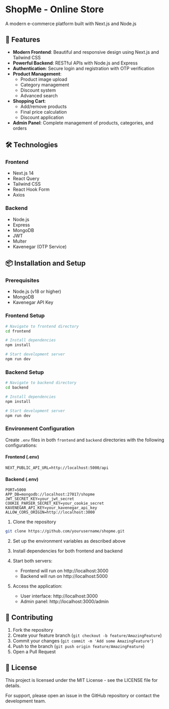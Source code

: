 # ShopMe - Online Store

A modern e-commerce platform built with Next.js and Node.js

## 🚀 Features

- **Modern Frontend**: Beautiful and responsive design using Next.js and Tailwind CSS
- **Powerful Backend**: RESTful APIs with Node.js and Express
- **Authentication**: Secure login and registration with OTP verification
- **Product Management**: 
  - Product image upload
  - Category management
  - Discount system
  - Advanced search
- **Shopping Cart**: 
  - Add/remove products
  - Final price calculation
  - Discount application
- **Admin Panel**: Complete management of products, categories, and orders

## 🛠️ Technologies

### Frontend
- Next.js 14
- React Query
- Tailwind CSS
- React Hook Form
- Axios

### Backend
- Node.js
- Express
- MongoDB
- JWT
- Multer
- Kavenegar (OTP Service)

## 📦 Installation and Setup

### Prerequisites
- Node.js (v18 or higher)
- MongoDB
- Kavenegar API Key

### Frontend Setup
```bash
# Navigate to frontend directory
cd frontend

# Install dependencies
npm install

# Start development server
npm run dev
```

### Backend Setup
```bash
# Navigate to backend directory
cd backend

# Install dependencies
npm install

# Start development server
npm run dev
```

### Environment Configuration
Create `.env` files in both `frontend` and `backend` directories with the following configurations:

#### Frontend (.env)
```env
NEXT_PUBLIC_API_URL=http://localhost:5000/api
```

#### Backend (.env)
```env
PORT=5000
APP_DB=mongodb://localhost:27017/shopme
JWT_SECRET_KEY=your_jwt_secret
COOKIE_PARSER_SECRET_KEY=your_cookie_secret
KAVENEGAR_API_KEY=your_kavenegar_api_key
ALLOW_CORS_ORIGIN=http://localhost:3000
```


1. Clone the repository
```bash
git clone https://github.com/yourusername/shopme.git
```

2. Set up the environment variables as described above

3. Install dependencies for both frontend and backend

4. Start both servers:
   - Frontend will run on http://localhost:3000
   - Backend will run on http://localhost:5000

5. Access the application:
   - User interface: http://localhost:3000
   - Admin panel: http://localhost:3000/admin

## 🤝 Contributing

1. Fork the repository
2. Create your feature branch (`git checkout -b feature/AmazingFeature`)
3. Commit your changes (`git commit -m 'Add some AmazingFeature'`)
4. Push to the branch (`git push origin feature/AmazingFeature`)
5. Open a Pull Request

## 📝 License

This project is licensed under the MIT License - see the LICENSE file for details.



For support, please open an issue in the GitHub repository or contact the development team. 